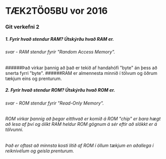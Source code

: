 # TÆK2TÖ05BU vor 2016
### Git verkefni 2
##### 1. Fyrir hvað stendur RAM? Útskýrðu hvað RAM er.
###### svar - RAM stendur fyrir "Random Access Memory".
######Það virkar þannig að það er tekið af handahófi "byte" án þess að snerta fyrri "byte". 
######RAM er almennesta minnið í tölvum og öðrum tækjum eins og prenturum.
##### 2. Fyrir hvað stendur ROM? Útskýrðu hvað ROM er.
###### svar - ROM stendur fyrir "Read-Only Memory". 
###### ROM virkar þannig að þegar eitthvað er komið á ROM "chip" er bara hægt að lesa af því og ólíkt RAM heldur ROM gögnum á sér eftir að slökkt er á tölvunni.
###### Það er oftast að minnsta kosti lítið af ROM í öllum tækjum en aðallega í reiknivélum og geisla prenturum.